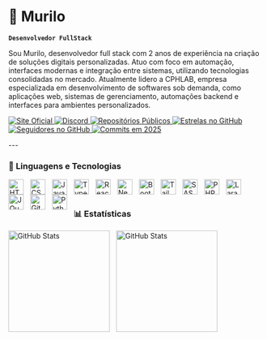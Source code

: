 # 🤖 Murilo

**`Desenvolvedor FullStack`**

Sou Murilo, desenvolvedor full stack com 2 anos de experiência na criação de soluções digitais personalizadas. Atuo com foco em automação, interfaces modernas e integração entre sistemas, utilizando tecnologias consolidadas no mercado.
Atualmente lidero a CPHLAB, empresa especializada em desenvolvimento de softwares sob demanda, como aplicações web, sistemas de gerenciamento, automações backend e interfaces para ambientes personalizados.

<p align="left">

  <!-- 🌐 Site Oficial -->
  <a href="https://www.cphlab.xyz" target="_blank">
    <img 
      alt="Site Oficial" 
      title="Visite o site oficial" 
      src="https://img.shields.io/badge/Site Oficial-4f56dd?style=for-the-badge&logo=google-chrome&logoColor=white&labelColor=3e45c9"
    />
  </a>

  <!-- 💬 Discord -->
  <a href="https://www.cphlab.xyz/discord" target="_blank">
    <img 
      alt="Discord" 
      title="Nosso servidor no Discord" 
      src="https://img.shields.io/badge/Discord-5865F2?style=for-the-badge&logo=discord&logoColor=white"
    />
  </a>

  <!-- 📁 Repositórios -->
  <a href="https://github.com/drkcph?tab=repositories" target="_blank">
    <img 
      alt="Repositórios Públicos" 
      title="Total de repositórios públicos" 
      src="https://custom-icon-badges.demolab.com/github/repos/drkcph?color=6f42c1&label=Repositórios&labelColor=5a32a3&logo=github&style=for-the-badge"
    />
  </a>

  <!-- ⭐ Estrelas -->
  <a href="https://github.com/drkcph?tab=repositories&sort=stargazers" target="_blank">
    <img 
      alt="Estrelas no GitHub" 
      title="Total de estrelas recebidas" 
      src="https://custom-icon-badges.demolab.com/github/stars/drkcph?color=ffc107&style=for-the-badge&labelColor=ffaa00&logo=star&label=Estrelas"
    />
  </a>

  <!-- 👥 Seguidores -->
  <a href="https://github.com/drkcph?tab=followers" target="_blank">
    <img 
      alt="Seguidores no GitHub" 
      title="Me siga no GitHub" 
      src="https://custom-icon-badges.demolab.com/github/followers/drkcph?color=236ad3&labelColor=1155ba&style=for-the-badge&logo=github&label=Seguidores&logoColor=white"
    />
  </a>

  <!-- 🕒 Commits no ano -->
  <a href="https://github.com/drkcph" target="_blank">
    <img 
      alt="Commits em 2025" 
      title="Commits neste ano" 
      src="https://custom-icon-badges.demolab.com/github/commits-this-year/drkcph?style=for-the-badge&color=blueviolet&labelColor=8a2be2&logo=git&logoColor=white&label=Commits"
    />
  </a>

</p>
---

### 🤖 Linguagens e Tecnologias

<img 
    align="left" 
    alt="HTML"
    title="HTML" 
    width="30px" 
    style="padding-right: 10px;" 
    src="https://cdn.jsdelivr.net/gh/devicons/devicon@latest/icons/html5/html5-original.svg" 
/>
<img 
    align="left" 
    alt="CSS" 
    title="CSS"
    width="30px" 
    style="padding-right: 10px;" 
    src="https://cdn.jsdelivr.net/gh/devicons/devicon@latest/icons/css3/css3-original.svg" 
/>
<img 
    align="left" 
    alt="JavaScript" 
    title="JavaScript"
    width="30px" 
    style="padding-right: 10px;" 
    src="https://cdn.jsdelivr.net/gh/devicons/devicon@latest/icons/javascript/javascript-original.svg" 
/>
<img 
    align="left" 
    alt="TypeScript"
    title="TypeScript" 
    width="30px" 
    style="padding-right: 10px;" 
    src="https://cdn.jsdelivr.net/gh/devicons/devicon@latest/icons/typescript/typescript-original.svg" 
/>
<img 
    align="left" 
    alt="React"
    title="React" 
    width="30px" 
    style="padding-right: 10px;" 
    src="https://cdn.jsdelivr.net/gh/devicons/devicon@latest/icons/react/react-original.svg" 
/>
<img 
    align="left" 
    alt="Next.js" 
    title="Next.js"
    width="30px" 
    style="padding-right: 10px;" 
    src="https://cdn.jsdelivr.net/gh/devicons/devicon@latest/icons/nextjs/nextjs-original.svg" 
/>
<img 
    align="left" 
    alt="Bootstrap"
    title="Bootstrap" 
    width="30px" 
    style="padding-right: 10px;" 
    src="https://cdn.jsdelivr.net/gh/devicons/devicon@latest/icons/bootstrap/bootstrap-original.svg" 
/>
<img 
    align="left" 
    alt="Tailwind" 
    title="Tailwind"
    width="30px" 
    style="padding-right: 10px;" 
    src="https://cdn.jsdelivr.net/gh/devicons/devicon@latest/icons/tailwindcss/tailwindcss-original.svg" 
/>
<img 
    align="left" 
    alt="SASS" 
    title="SASS"
    width="30px" 
    style="padding-right: 10px;" 
    src="https://cdn.jsdelivr.net/gh/devicons/devicon@latest/icons/sass/sass-original.svg" 
/>
<img 
    align="left" 
    alt="PHP" 
    title="PHP"
    width="30px" 
    style="padding-right: 10px;" 
    src="https://cdn.jsdelivr.net/gh/devicons/devicon@latest/icons/php/php-original.svg" 
/>
<img 
    align="left" 
    alt="Laravel" 
    title="Laravel"
    width="30px" 
    style="padding-right: 10px;" 
    src="https://cdn.jsdelivr.net/gh/devicons/devicon@latest/icons/laravel/laravel-original.svg" 
/>
<img 
    align="left" 
    alt="JQuery" 
    title="JQuery"
    width="30px" 
    style="padding-right: 10px;" 
    src="https://cdn.jsdelivr.net/gh/devicons/devicon@latest/icons/jquery/jquery-original.svg" 
/>
<img 
    align="left" 
    alt="Git" 
    title="Git"
    width="30px" 
    style="padding-right: 10px;" 
    src="https://cdn.jsdelivr.net/gh/devicons/devicon@latest/icons/git/git-original.svg" 
/>
<img 
    align="left" 
    alt="Python" 
    title="Python"
    width="30px" 
    style="padding-right: 10px;" 
    src="https://cdn.jsdelivr.net/gh/devicons/devicon@latest/icons/python/python-original.svg" 
/>

<br/>
<br/>

### 📊 Estatísticas

<p>
  <img 
    align="left" 
    alt="GitHub Stats" 
    height="200" 
    style="padding-right: 10px;" 
    src="https://github-readme-stats.vercel.app/api?username=Larissakich&show_icons=true&theme=tokyonight&include_all_commits=true&locale=pt-br" 
  />

<img 
      align="left" 
      alt="GitHub Stats" 
      height="200" 
      src="https://github-readme-stats.vercel.app/api/top-langs/?username=larissakich&theme=tokyonight&layout=compact&custom_title=Tecnologias&langs_count=9" 
  />

</p>
